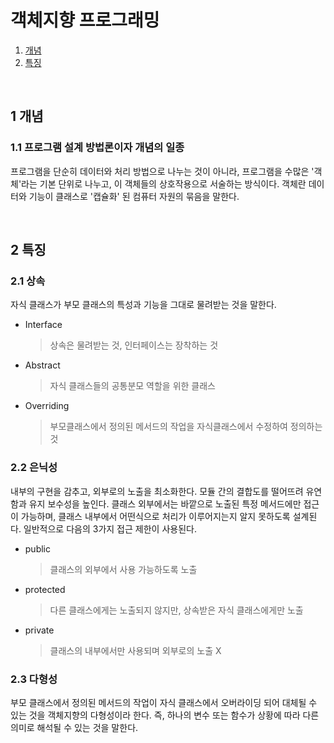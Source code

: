 # 객체지향 프로그래밍
1. [개념](#1-개념)
2. [특징](#2-특징)

</br>

## 1 개념 

### 1.1 프로그램 설계 방법론이자 개념의 일종
프로그램을 단순히 데이터와 처리 방법으로 나누는 것이 아니라, 프로그램을 수많은 '객체'라는 기본 단위로 나누고, 이 객체들의 상호작용으로 서술하는 방식이다. 객체란 데이터와 기능이 클래스로 '캡슐화' 된 컴퓨터 자원의 묶음을 말한다.

<br>

## 2 특징

### 2.1 상속
자식 클래스가 부모 클래스의 특성과 기능을 그대로 물려받는 것을 말한다.
- Interface
  > 상속은 물려받는 것, 인터페이스는 장착하는 것
- Abstract
  > 자식 클래스들의 공통분모 역할을 위한 클래스
- Overriding
  > 부모클래스에서 정의된 메서드의 작업을 자식클래스에서 수정하여 정의하는 것

### 2.2 은닉성
내부의 구현을 감추고, 외부로의 노출을 최소화한다. 모듈 간의 결합도를 떨어뜨려 유연함과 유지 보수성을 높인다. 클래스 외부에서는 바깥으로 노출된 특정 메서드에만 접근이 가능하며, 클래스 내부에서 어떤식으로 처리가 이루어지는지 알지 못하도록 설계된다. 일반적으로 다음의 3가지 접근 제한이 사용된다.
- public
  > 클래스의 외부에서 사용 가능하도록 노출
- protected
  > 다른 클래스에게는 노출되지 않지만, 상속받은 자식 클래스에게만 노출
- private
  > 클래스의 내부에서만 사용되며 외부로의 노출 X

### 2.3 다형성
부모 클래스에서 정의된 메서드의 작업이 자식 클래스에서 오버라이딩 되어 대체될 수 있는 것을 객체지향의 다형성이라 한다. 즉, 하나의 변수 또는 함수가 상황에 따라 다른 의미로 해석될 수 있는 것을 말한다.

</br>
